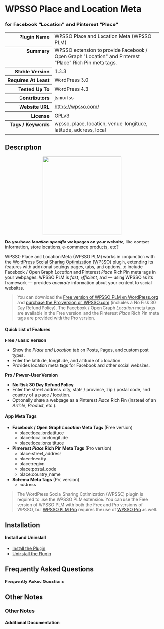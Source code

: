 <h1>WPSSO Place and Location Meta</h1><h3>for Facebook &quot;Location&quot; and Pinterest &quot;Place&quot;</h3>

<table>
<tr><th align="right" valign="top" nowrap>Plugin Name</th><td>WPSSO Place and Location Meta (WPSSO PLM)</td></tr>
<tr><th align="right" valign="top" nowrap>Summary</th><td>WPSSO extension to provide Facebook / Open Graph &quot;Location&quot; and Pinterest &quot;Place&quot; Rich Pin meta tags.</td></tr>
<tr><th align="right" valign="top" nowrap>Stable Version</th><td>1.3.3</td></tr>
<tr><th align="right" valign="top" nowrap>Requires At Least</th><td>WordPress 3.0</td></tr>
<tr><th align="right" valign="top" nowrap>Tested Up To</th><td>WordPress 4.3</td></tr>
<tr><th align="right" valign="top" nowrap>Contributors</th><td>jsmoriss</td></tr>
<tr><th align="right" valign="top" nowrap>Website URL</th><td><a href="https://wpsso.com/">https://wpsso.com/</a></td></tr>
<tr><th align="right" valign="top" nowrap>License</th><td><a href="http://www.gnu.org/licenses/gpl.txt">GPLv3</a></td></tr>
<tr><th align="right" valign="top" nowrap>Tags / Keywords</th><td>wpsso, place, location, venue, longitude, latitude, address, local</td></tr>
</table>

<h2>Description</h2>

<p align="center"><img src="https://surniaulula.github.io/wpsso-plm/assets/icon-256x256.png" width="256" height="256" /></p><p><strong>Do you have <em>location specific</em> webpages on your website</strong>, like contact information, store locations, e-commerce products, etc?</p>

<p>WPSSO Place and Location Meta (WPSSO PLM) works in conjunction with the <a href="https://wordpress.org/plugins/wpsso/">WordPress Social Sharing Optimization (WPSSO)</a> plugin, extending its features with additional settings pages, tabs, and options, to include Facebook / Open Graph <em>Location</em> and Pinterest <em>Place</em> Rich Pin meta tags in your webpages. WPSSO PLM is <em>fast</em>, <em>efficient</em>, and &mdash; using WPSSO as its framework &mdash; provides <em>accurate</em> information about your content to social websites.</p>

<blockquote>
<p>You can download the <a href="https://wordpress.org/plugins/wpsso-plm/">Free version of WPSSO PLM on WordPress.org</a> and <a href="(http://wpsso.com/extend/plugins/wpsso-plm/">purchase the Pro version on WPSSO.com</a> (includes a No Risk 30 Day Refund Policy). The Facebook / Open Graph <em>Location</em> meta tags are available in the Free version, and the Pinterest <em>Place</em> Rich Pin meta tags are provided with the Pro version.</p>
</blockquote>

<h4>Quick List of Features</h4>

<p><strong>Free / Basic Version</strong></p>

<ul>
<li>Show the <em>Place and Location</em> tab on Posts, Pages, and custom post types.</li>
<li>Enter the latitude, longitude, and altitude of a location.</li>
<li>Provides location meta tags for Facebook and other social websites.</li>
</ul>

<p><strong>Pro / Power-User Version</strong></p>

<ul>
<li><strong>No Risk 30 Day Refund Policy</strong></li>
<li>Enter the street address, city, state / province, zip / postal code, and country of a place / location.</li>
<li>Optionally share a webpage as a Pinterest <em>Place</em> Rich Pin (instead of an <em>Article</em>, <em>Product</em>, etc.).</li>
</ul>

<h4>App Meta Tags</h4>

<ul>
<li><strong>Facebook / Open Graph <em>Location</em> Meta Tags</strong> (Free version)
    <ul>
    <li>place:location:latitude</li>
    <li>place:location:longitude</li>
    <li>place:location:altitude</li>
    </ul>
</li>
<li><strong>Pinterest <em>Place</em> Rich Pin Meta Tags</strong> (Pro version)
    <ul>
    <li>place:street_address</li>
    <li>place:locality</li>
    <li>place:region</li>
    <li>place:postal_code</li>
    <li>place:country_name</li>
    </ul>
</li>
<li><strong>Schema Meta Tags</strong> (Pro version)
    <ul>
        <li>address</li>
    </ul>
</li>
</ul>

<blockquote>
<p>The WordPress Social Sharing Optimization (WPSSO) plugin is required to use the WPSSO PLM extension. You can use the Free version of WPSSO PLM with both the Free and Pro versions of WPSSO, but <a href="http://wpsso.com/extend/plugins/wpsso-plm/">WPSSO PLM Pro</a> requires the use of <a href="http://wpsso.com/extend/plugins/wpsso/">WPSSO Pro</a> as well.</p>
</blockquote>


<h2>Installation</h2>

<h4>Install and Uninstall</h4>

<ul>
    <li><a href="http://wpsso.com/codex/plugins/wpsso-plm/installation/install-the-plugin/">Install the Plugin</a></li>
    <li><a href="http://wpsso.com/codex/plugins/wpsso-plm/installation/uninstall-the-plugin/">Uninstall the Plugin</a></li>
</ul>


<h2>Frequently Asked Questions</h2>

<h4>Frequently Asked Questions</h4>


<h2>Other Notes</h2>

<h3>Other Notes</h3>
<h4>Additional Documentation</h4>

